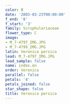 ```yaml
---
color: B
date: '2003-03-23T00:00:00'
f_end: '8'
f_start: '3'
family: Scrophulariaceae
flower_type: C
image:
- M_7-4797_IMG.JPG
- M_7-4799_IMG.JPG
latin: Veronica persica
lead: M_7-4797_IMG.JPG
lead_sample: false
name: index.en
order: Veronica
parallel: false
petals: '4'
petals_joined: false
star_shape: false
title: Veronica persica
---
```

